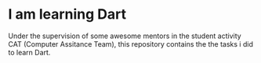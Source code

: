 # I am learning Dart
Under the supervision of some awesome mentors in the student activity CAT (Computer Assitance Team), this repository contains the the tasks i did to learn Dart.
